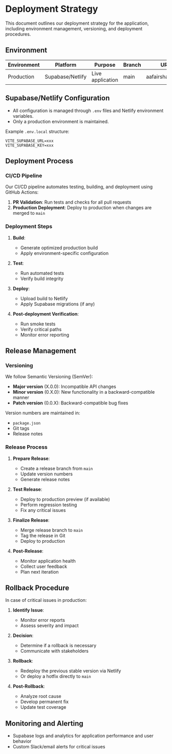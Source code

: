 # Deployment Strategy

This document outlines our deployment strategy for the application, including environment management, versioning, and deployment procedures.

## Environment

| Environment | Platform | Purpose | Branch | URL | Access |
|-------------|----------|---------|--------|-----|-------|
| Production  | Supabase/Netlify | Live application | main | aafairshare.com | Public |

## Supabase/Netlify Configuration

- All configuration is managed through `.env` files and Netlify environment variables.
- Only a production environment is maintained.

Example `.env.local` structure:
```
VITE_SUPABASE_URL=xxx
VITE_SUPABASE_KEY=xxx
```

## Deployment Process

### CI/CD Pipeline

Our CI/CD pipeline automates testing, building, and deployment using GitHub Actions:

1. **PR Validation**: Run tests and checks for all pull requests
2. **Production Deployment**: Deploy to production when changes are merged to `main`

### Deployment Steps

1. **Build**:
   - Generate optimized production build
   - Apply environment-specific configuration

2. **Test**:
   - Run automated tests
   - Verify build integrity

3. **Deploy**:
   - Upload build to Netlify
   - Apply Supabase migrations (if any)

4. **Post-deployment Verification**:
   - Run smoke tests
   - Verify critical paths
   - Monitor error reporting

## Release Management

### Versioning

We follow Semantic Versioning (SemVer):

- **Major version** (X.0.0): Incompatible API changes
- **Minor version** (0.X.0): New functionality in a backward-compatible manner
- **Patch version** (0.0.X): Backward-compatible bug fixes

Version numbers are maintained in:
- `package.json`
- Git tags
- Release notes

### Release Process

1. **Prepare Release**:
   - Create a release branch from `main`
   - Update version numbers
   - Generate release notes

2. **Test Release**:
   - Deploy to production preview (if available)
   - Perform regression testing
   - Fix any critical issues

3. **Finalize Release**:
   - Merge release branch to `main`
   - Tag the release in Git
   - Deploy to production

4. **Post-Release**:
   - Monitor application health
   - Collect user feedback
   - Plan next iteration

## Rollback Procedure

In case of critical issues in production:

1. **Identify Issue**:
   - Monitor error reports
   - Assess severity and impact

2. **Decision**:
   - Determine if a rollback is necessary
   - Communicate with stakeholders

3. **Rollback**:
   - Redeploy the previous stable version via Netlify
   - Or deploy a hotfix directly to `main`

4. **Post-Rollback**:
   - Analyze root cause
   - Develop permanent fix
   - Update test coverage

## Monitoring and Alerting

- Supabase logs and analytics for application performance and user behavior
- Custom Slack/email alerts for critical issues 